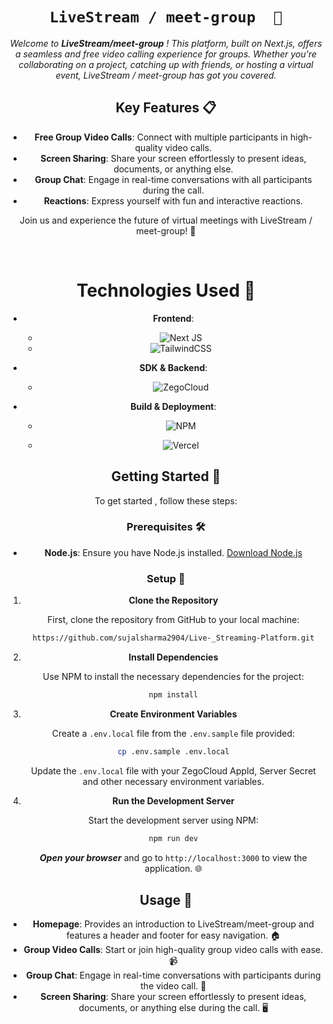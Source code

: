 <div align="center">

# `LiveStream / meet-group  🌟`

<i> 

Welcome to **LiveStream/meet-group** ! This platform, built on Next.js, offers a seamless and free video calling experience for groups. Whether you're collaborating on a project, catching up with friends, or hosting a virtual event, LiveStream / meet-group has got you covered. 
</i>

## Key Features 📋
- **Free Group Video Calls**: Connect with multiple participants in high-quality video calls.
- **Screen Sharing**: Share your screen effortlessly to present ideas, documents, or anything else.
- **Group Chat**: Engage in real-time conversations with all participants during the call.
- **Reactions**: Express yourself with fun and interactive reactions.

Join us and experience the future of virtual meetings with LiveStream / meet-group! 🌟


</i>


<br> 


# Technologies Used 🔧

- **Frontend**: 
   - ![Next JS](https://img.shields.io/badge/Next-black?style=for-the-badge&logo=next.js&logoColor=white) 
   - ![TailwindCSS](https://img.shields.io/badge/tailwindcss-%2338B2AC.svg?style=for-the-badge&logo=tailwind-css&logoColor=white)
- **SDK & Backend**:
   - ![ZegoCloud](https://cdn-b.saashub.com/images/app/service_logos/214/abfx1r2e4jwb/large.png?1668494327)

- **Build & Deployment**: 
   - ![NPM](https://img.shields.io/badge/NPM-%23CB3837.svg?style=for-the-badge&logo=npm&logoColor=white)

   - ![Vercel](https://img.shields.io/badge/vercel-%23000000.svg?style=for-the-badge&logo=vercel&logoColor=white)

## Getting Started 🚀

To get started , follow these steps:

### Prerequisites 🛠️

- **Node.js**: Ensure you have Node.js installed. [Download Node.js](https://nodejs.org/)


### Setup 📝

1. **Clone the Repository**

   First, clone the repository from GitHub to your local machine:

   ```bash
   https://github.com/sujalsharma2904/Live-_Streaming-Platform.git
   ```

2. **Install Dependencies**

   Use NPM to install the necessary dependencies for the project:

   ```bash
   npm install
   ```

3. **Create Environment Variables**

   Create a `.env.local` file from the `.env.sample` file provided:

   ```bash
   cp .env.sample .env.local
   ```

   Update the `.env.local` file with your ZegoCloud AppId, Server Secret and other necessary environment variables.

4. **Run the Development Server**

   Start the development server using NPM:

   ```bash
   npm run dev
   ```

   ***Open your browser*** and go to `http://localhost:3000` to view the application. 🌐

## Usage 📖

- **Homepage**: Provides an introduction to LiveStream/meet-group and features a header and footer for easy navigation. 🏠
- **Group Video Calls**: Start or join high-quality group video calls with ease. 📹
- **Group Chat**: Engage in real-time conversations with participants during the video call. 💬
- **Screen Sharing**: Share your screen effortlessly to present ideas, documents, or anything else during the call. 🖥️




